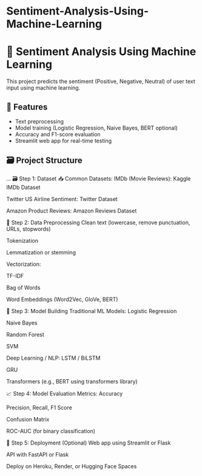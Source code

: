 # Sentiment-Analysis-Using-Machine-Learning
# 🧠 Sentiment Analysis Using Machine Learning

This project predicts the sentiment (Positive, Negative, Neutral) of user text input using machine learning.

## 🔧 Features
- Text preprocessing
- Model training (Logistic Regression, Naive Bayes, BERT optional)
- Accuracy and F1-score evaluation
- Streamlit web app for real-time testing

## 🗃️ Project Structure
...
🗃️ Step 1: Dataset
📥 Common Datasets:
IMDb (Movie Reviews): Kaggle IMDb Dataset

Twitter US Airline Sentiment: Twitter Dataset

Amazon Product Reviews: Amazon Reviews Dataset

🧹 Step 2: Data Preprocessing
Clean text (lowercase, remove punctuation, URLs, stopwords)

Tokenization

Lemmatization or stemming

Vectorization:

TF-IDF

Bag of Words

Word Embeddings (Word2Vec, GloVe, BERT)

🧠 Step 3: Model Building
Traditional ML Models:
Logistic Regression

Naive Bayes

Random Forest

SVM

Deep Learning / NLP:
LSTM / BiLSTM

GRU

Transformers (e.g., BERT using transformers library)

📈 Step 4: Model Evaluation
Metrics:
Accuracy

Precision, Recall, F1 Score

Confusion Matrix

ROC-AUC (for binary classification)

🧪 Step 5: Deployment (Optional)
Web app using Streamlit or Flask

API with FastAPI or Flask

Deploy on Heroku, Render, or Hugging Face Spaces
